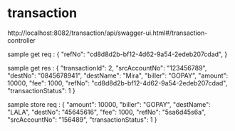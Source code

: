 # transaction
http://localhost:8082/transaction/api/swagger-ui.html#/transaction-controller

sample get req :
{
"refNo": "cd8d8d2b-bf12-4d62-9a54-2edeb207cdad",
}

sample get res :
{
"transactionId": 2,
"srcAccountNo": "123456789",
"destNo": "0845678941",
"destName": "Mira",
"biller": "GOPAY",
"amount": 10000,
"fee": 1000,
"refNo": "cd8d8d2b-bf12-4d62-9a54-2edeb207cdad",
"transactionStatus": 1
}

sample store req :
{
"amount": 10000,
"biller": "GOPAY",
"destName": "LALA",
"destNo": "45645616",
"fee": 1000,
"refNo": "5sa6d45s6a",
"srcAccountNo": "156489",
"transactionStatus": 1
}
